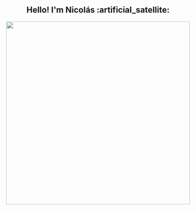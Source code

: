 
<h2 align="center">Hello! I'm Nicolás :artificial_satellite:</h2>

<p align="center"> <img src="![](https://github.com/khubaibkhalil/khubaibkhalil/blob/main/miau.gif" width='480px' />
</p>
